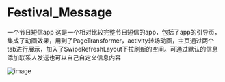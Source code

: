 # Festival_Message
一个节日短信app
这是一个相对比较完整节日短信的app，包括了app的引导页，集成了动画效果，用到了PageTransformer，activity转场动画，主页通过两个
tab进行展示，加入了SwipeRefreshLayout下拉刷新的空间。可通过默认的信息添加联系人发送也可以自己自定义信息内容


 ![image](https://github.com/lynhao/Festival_Message/blob/master/festival_sms/src/main/res/drawable-v21/屏幕快照%202016-07-19%2015.00.32.png) 
